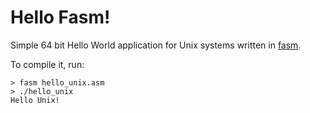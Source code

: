 # Hello Fasm!

Simple 64 bit Hello World application for Unix systems written in [fasm](https://flatassembler.net/).

To compile it, run:

    > fasm hello_unix.asm
    > ./hello_unix
    Hello Unix!
